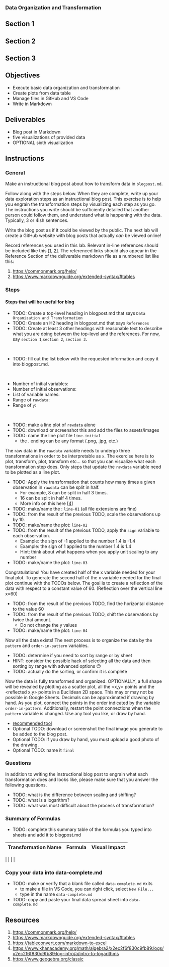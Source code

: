 ### Data Organization and Transformation

## Section 1
## Section 2
## Section 3

## Objectives

- Execute basic data organization and transformation
- Create plots from data table
- Manage files in GitHub and VS Code
- Write in Markdown

## Deliverables

- Blog post in Markdown
- five visualizations of provided data
- OPTIONAL sixth visualization

## Instructions

### General

Make an instructional blog post about how to transform data in `blogpost.md`.

Follow along with the steps below. When they are complete, write up
your data exploration steps as an instructional blog post. This
exercise is to help you engrain the transformation steps by visualizing
each step as you go. The instructions you write should be sufficiently
detailed that another person could follow them, and understand what
is happening with the data. Typically, 3 or 4ish sentences.

Write the blog post as if it could be viewed by the public. The
next lab will create a GitHub website with blog posts that actually
_can_ be viewed online!

Record references you used in this lab.
Relevant in-line references should be included like this
[[1](https://commonmark.org/help/),
[2](https://www.markdownguide.org/extended-syntax/#tables)].
The referenced links should also appear in the Reference Section of
the deliverable markdown file as a numbered list like this:

1. https://commonmark.org/help/
2. https://www.markdownguide.org/extended-syntax/#tables

### Steps

#### Steps that will be useful for blog

- TODO: Create a top-level heading in blogpost.md that says `Data Organization and Transformation`
- TODO: Create an H2 heading in blogpost.md that says `References`
- TODO: Create at least 3 other headings with reasonable text to describe what you are doing
  between the top-level and the references. For now, say `section 1`,`section 2`, `section 3`.

<br>

- TODO: fill out the list below with the requested information and copy it into blogpost.md.

<br>

- Number of initial variables:
- Number of initial observations:
- List of variable names:
- Range of `rawdata`:
- Range of `y`:

<br>

- TODO: make a line plot of `rawdata` alone
- TODO: download or screenshot this and add the files to assets/images
- TODO: name the line plot file `line-initial`
    - the . ending can be any format (.png, .jpg, etc.)

The raw data in the `rawdata` variable needs to undergo three
transformations in order to be interpretable as `x`. The exercise here is
to plot, transform, plot, transform etc... so that you can visualize
what each transformation step does. Only steps that update the `rawdata`
variable need to be plotted as a line plot.

- TODO: Apply the transformation that counts how many times a given observation
  in `rawdata` can be split in half.
    - For example, 8 can be split in half 3 times.
    - 16 can be split in half 4 times.
    - More info on this here
      [[4](https://www.khanacademy.org/math/algebra2/x2ec2f6f830c9fb89:logs/x2ec2f6f830c9fb89:log-intro/a/intro-to-logarithms)]
- TODO: make/name the : `line-01` (all file extensions are fine)
- TODO: from the result of the previous TODO, scale the observations
  up by 10.
- TODO: make/name the plot: `line-02`
- TODO: from the result of the previous TODO, apply the `sign`
  variable to each observation.
    - Example: the sign of -1 applied to the number 1.4 is -1.4
    - Example: the sign of 1 applied to the number 1.4 is 1.4
    - Hint: think about what happens when you apply unit scaling to any number
- TODO: make/name the plot: `line-03`

Congratulations! You have created half of the x variable needed for your final plot.
To generate the second half of the x variable needed for the final plot continue
with the TODOs below. The goal is to create a reflection of the data with respect to
a constant value of 60. (Reflection over the vertical line x=60)

- TODO: from the result of the previous TODO, find the horizontal distance to the
  value 60
- TODO: from the result of the previous TODO, shift the observations by twice that
  amount.
	- Do not change the y values
- TODO: make/name the plot: `line-04`

Now all the data exists! The next process is to organize the data by the `pattern`
and `order-in-pattern` variables.

- TODO: determine if you need to sort by range or by sheet
- HINT: consider the possible hack of selecting all the data and then sorting by
  range with advanced options 😉
- TODO: actually do the sorting, or confirm it is complete

Now the data is fully transformed and organized. OPTIONALLY, a full shape will
be revealed by plotting as a scatter plot,
all the <x,y> points and the <reflected x,y> points in a
Euclidean 2D space. This may or may not be possible in Google Sheets.
Decimals can be approximated if drawing by hand.
As you plot, connect the points in the order indicated by the variable
`order-in-pattern`. Additionally, restart the point connections when the
`pattern` variable is changed. Use any tool you like, or draw by hand.

- [recommended tool](https://www.geogebra.org/classic)
- Optional TODO: download or screenshot the final image you generate to be added to the blog post.  
- Optional TODO: if you draw by hand, you must upload a good photo of the drawing.
- Optional TODO: name it `final`

### Questions

In addition to writing the instructional blog post to engrain what each transformation
does and looks like, please make sure that you answer the following questions.

- TODO: what is the difference between scaling and shifting?
- TODO: what is a logarithm?
- TODO: what was most difficult about the process of transformation?

### Summary of Formulas

- TODO: complete this summary table of the formulas you typed into sheets and
  add it to blogpost.md

| Transformation Name | Formula | Visual Impact |
|---------------------|---------|---------------|
|
|
|
|

### Copy your data into data-complete.md

- TODO: make or verify that a blank file called `data-complete.md` exits
    - to make a file in VS Code, you can right click, select `New File...`
    - type in the name `data-complete.md`
- TODO: copy and paste your final data spread sheet into `data-complete.md`

## Resources

1. https://commonmark.org/help/
2. https://www.markdownguide.org/extended-syntax/#tables
3. https://tableconvert.com/markdown-to-excel
4. https://www.khanacademy.org/math/algebra2/x2ec2f6f830c9fb89:logs/x2ec2f6f830c9fb89:log-intro/a/intro-to-logarithms
5. https://www.geogebra.org/classic
